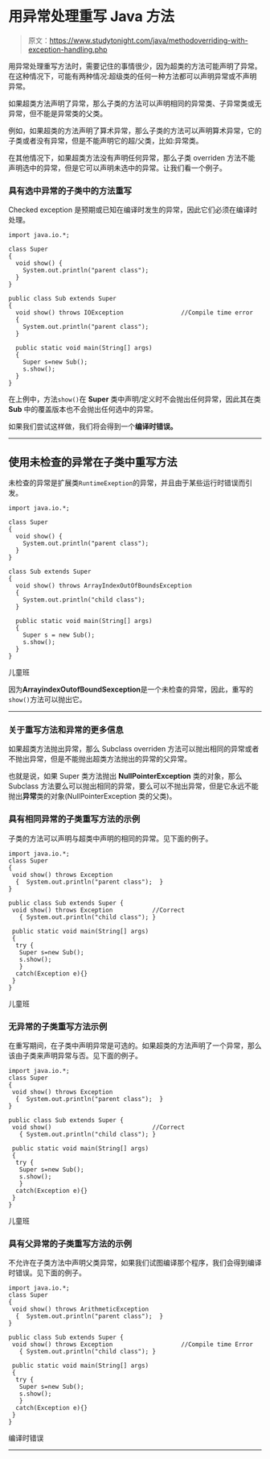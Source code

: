 # 用异常处理重写 Java 方法

> 原文：<https://www.studytonight.com/java/methodoverriding-with-exception-handling.php>

用异常处理重写方法时，需要记住的事情很少，因为超类的方法可能声明了异常。在这种情况下，可能有两种情况:超级类的任何一种方法都可以声明异常或不声明异常。

如果超类方法声明了异常，那么子类的方法可以声明相同的异常类、子异常类或无异常，但不能是异常类的父类。

例如，如果超类的方法声明了算术异常，那么子类的方法可以声明算术异常，它的子类或者没有异常，但是不能声明它的超/父类，比如:异常类。

在其他情况下，如果超类方法没有声明任何异常，那么子类 overriden 方法不能声明选中的异常，但是它可以声明未选中的异常。让我们看一个例子。

### 具有选中异常的子类中的方法重写

Checked exception 是预期或已知在编译时发生的异常，因此它们必须在编译时处理。

```
import java.io.*;

class Super
{
  void show() { 
    System.out.println("parent class"); 
  }
}

public class Sub extends Super
{
  void show() throws IOException                //Compile time error
  { 
    System.out.println("parent class"); 
  }

  public static void main(String[] args)
  {
    Super s=new Sub();
    s.show();
  }
} 
```

在上例中，方法`show()`在 **Super** 类中声明/定义时不会抛出任何异常，因此其在类 **Sub** 中的覆盖版本也不会抛出任何选中的异常。

如果我们尝试这样做，我们将会得到一个**编译时错误。**

* * *

## 使用未检查的异常在子类中重写方法

未检查的异常是扩展类`RuntimeExeption`的异常，并且由于某些运行时错误而引发。

```
import java.io.*;

class Super
{
  void show() { 
    System.out.println("parent class"); 
  }
}

class Sub extends Super
{
  void show() throws ArrayIndexOutOfBoundsException
  { 
    System.out.println("child class"); 
  }

  public static void main(String[] args)
  {
    Super s = new Sub();
    s.show();
  }
} 
```

儿童班

因为**ArrayindexOutofBoundSexception**是一个未检查的异常，因此，重写的`show()`方法可以抛出它。

* * *

### 关于重写方法和异常的更多信息

如果超类方法抛出异常，那么 Subclass overriden 方法可以抛出相同的异常或者不抛出异常，但是不能抛出超类方法抛出的异常的父异常。

也就是说，如果 Super 类方法抛出 **NullPointerException** 类的对象，那么 Subclass 方法要么可以抛出相同的异常，要么可以不抛出异常，但是它永远不能抛出**异常**类的对象(NullPointerException 类的父类)。

### 具有相同异常的子类重写方法的示例

子类的方法可以声明与超类中声明的相同的异常。见下面的例子。

```
import java.io.*;
class Super
{
 void show() throws Exception
  {  System.out.println("parent class");  }
}

public class Sub extends Super {
 void show() throws Exception           //Correct
   { System.out.println("child class"); }

 public static void main(String[] args)
 {
  try {
   Super s=new Sub();
   s.show();
   }
  catch(Exception e){}
 }
} 
```

儿童班

### 无异常的子类重写方法示例

在重写期间，在子类中声明异常是可选的。如果超类的方法声明了一个异常，那么该由子类来声明异常与否。见下面的例子。

```
import java.io.*;
class Super
{
 void show() throws Exception
  {  System.out.println("parent class");  }
}

public class Sub extends Super {
 void show()                            //Correct
   { System.out.println("child class"); }

 public static void main(String[] args)
 {
  try {
   Super s=new Sub();
   s.show();
   }
  catch(Exception e){}
 }
} 
```

儿童班

### 具有父异常的子类重写方法的示例

不允许在子类方法中声明父类异常，如果我们试图编译那个程序，我们会得到编译时错误。见下面的例子。

```
import java.io.*;
class Super
{
 void show() throws ArithmeticException
  {  System.out.println("parent class");  }
}

public class Sub extends Super {
 void show() throws Exception                   //Compile time Error
   { System.out.println("child class"); }

 public static void main(String[] args)
 {
  try {
   Super s=new Sub();
   s.show();
   }
  catch(Exception e){}
 }
} 
```

编译时错误

* * *